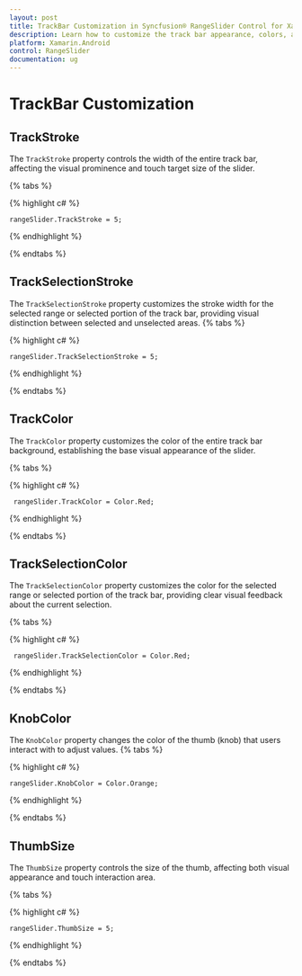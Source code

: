 ```yaml
---
layout: post
title: TrackBar Customization in Syncfusion® RangeSlider Control for Xamarin.Android
description: Learn how to customize the track bar appearance, colors, and styling of RangeSlider control in Xamarin.Android
platform: Xamarin.Android
control: RangeSlider
documentation: ug
---
```


# TrackBar Customization

## TrackStroke

The `TrackStroke` property controls the width of the entire track bar, affecting the visual prominence and touch target size of the slider.

{% tabs %}

{% highlight c# %}

	rangeSlider.TrackStroke = 5;

{% endhighlight %}

{% endtabs %}

## TrackSelectionStroke

 The `TrackSelectionStroke` property customizes the stroke width for the selected range or selected portion of the track bar, providing visual distinction between selected and unselected areas.
{% tabs %}

{% highlight c# %}

	rangeSlider.TrackSelectionStroke = 5;

{% endhighlight %}

{% endtabs %}

## TrackColor

The `TrackColor` property customizes the color of the entire track bar background, establishing the base visual appearance of the slider.

{% tabs %}

{% highlight c# %}

	 rangeSlider.TrackColor = Color.Red;

{% endhighlight %}

{% endtabs %}

## TrackSelectionColor

The `TrackSelectionColor` property customizes the color for the selected range or selected portion of the track bar, providing clear visual feedback about the current selection.

{% tabs %}

{% highlight c# %}

	 rangeSlider.TrackSelectionColor = Color.Red;

{% endhighlight %}

{% endtabs %}

## KnobColor

The `KnobColor` property changes the color of the thumb (knob) that users interact with to adjust values.
{% tabs %}

{% highlight c# %}

    rangeSlider.KnobColor = Color.Orange;

{% endhighlight %}

{% endtabs %}

## ThumbSize

The `ThumbSize` property controls the size of the thumb, affecting both visual appearance and touch interaction area.

{% tabs %}

{% highlight c# %}

    rangeSlider.ThumbSize = 5;

{% endhighlight %}

{% endtabs %}

